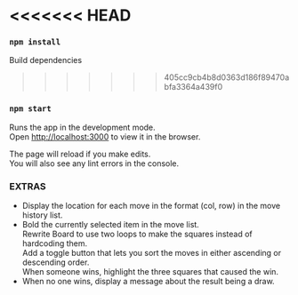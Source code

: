 <<<<<<< HEAD
=======
### `npm install`

Build dependencies

>>>>>>> 405cc9cb4b8d0363d186f89470abfa3364a439f0
### `npm start`

Runs the app in the development mode.<br />
Open [http://localhost:3000](http://localhost:3000) to view it in the browser.

The page will reload if you make edits.<br />
You will also see any lint errors in the console.

### EXTRAS

*   Display the location for each move in the format (col, row) in the move history list.<br>
*   Bold the currently selected item in the move list.<br>
    Rewrite Board to use two loops to make the squares instead of hardcoding them.<br>
    Add a toggle button that lets you sort the moves in either ascending or descending order.<br>
    When someone wins, highlight the three squares that caused the win.<br>
*   When no one wins, display a message about the result being a draw.<br>

